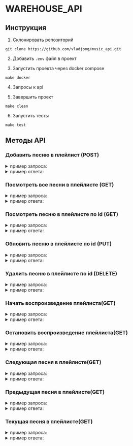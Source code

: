 # WAREHOUSE_API

## Инструкция

1. Склонировать репозиторий
```
git clone https://github.com/vladjong/music_api.git
```

2. Добавить `.env` файл в проект

3. Запустить проекта через docker compose
```
make docker
```
4. Запросы к api
<!-- - [Добавить товары из файла](#добавить-товары-из-файла)
- [Добавить склады из файла](#добавить-склады-из-файла)
- [добавить товары на определенный склад из файла](#добавить-товары-на-определенный-склад-из-файла)
- [Зарезервировать товар на складе](#зарезервировать-товар-на-складе)
- [Овобождение резерва товаров на складаx](#освобождение-резерва-товаров-на-складах)
- [Получение количествао оставшихся товаров на складе](#получение-количества-оставшихся-товаров-на-складе) -->
5. Завершить проект
```
make clean
```
6. Запустить тесты
```
make test
```

## Методы API

### Добавить песню в плейлист (POST)

<details>
<summary>пример запроса:</summary>

```
curl --location 'http://0.0.0.0:8080/api/v1/playlist' \
--header 'X-Forwarded-For: 123.0.0.12' \
--header 'Content-Type: application/json' \
--data '{
    "name": "test_1",
    "duration": 5
}'
```
</details>

<details>
<summary>пример ответа:</summary>

```json
{
    "status": "Song add in playlist"
}
```
</details>

### Посмотреть все песни в плейлисте (GET)

<details>
<summary>пример запроса:</summary>

```
curl --location 'http://0.0.0.0:8080/api/v1/playlist/song'
```
</details>

<details>
<summary>пример ответа:</summary>

```json
[
    {
        "id": 1,
        "name": "test_1",
        "duration": 5
    },
    {
        "id": 2,
        "name": "test_2",
        "duration": 5
    },
    {
        "id": 3,
        "name": "test_3",
        "duration": 5
    },
    {
        "id": 4,
        "name": "test_4",
        "duration": 5
    }
]
```
</details>

### Посмотреть песню в плейлисте по id (GET)

<details>
<summary>пример запроса:</summary>

```
curl --location 'http://0.0.0.0:8080/api/v1/playlist/song/1'
```
</details>

<details>
<summary>пример ответа:</summary>

```json
{
    "id": 1,
    "name": "test_1",
    "duration": 5
}
```
</details>

### Обновить песню в плейлисте по id (PUT)

<details>
<summary>пример запроса:</summary>

```
curl --location --request PUT 'http://0.0.0.0:8080/api/v1/playlist/song' \
--header 'Content-Type: application/json' \
--data '{
    "id": 1,
    "name": "test_new",
    "duration": 25
}'
```
</details>

<details>
<summary>пример ответа:</summary>

```json
{
    "status": "Song id=1 update in playlist"
}
```
</details>

### Удалить песню в плейлисте по id (DELETE)

<details>
<summary>пример запроса:</summary>

```
curl --location --request DELETE 'http://0.0.0.0:8080/api/v1/playlist/song/1'
```
</details>

<details>
<summary>пример ответа:</summary>

```json
{
    "status": "Song id=1 delete in playlist"
}
```
</details>


### Начать воспроизведение плейлиста(GET)

<details>
<summary>пример запроса:</summary>

```
curl --location 'http://0.0.0.0:8080/api/v1/playlist/play'
```
</details>

<details>
<summary>пример ответа:</summary>

```json
{
    "status": "Play apply"
}
```
</details>

### Остановить воспроизведение плейлиста(GET)

<details>
<summary>пример запроса:</summary>

```
curl --location 'http://0.0.0.0:8080/api/v1/playlist/stop'
```
</details>

<details>
<summary>пример ответа:</summary>

```json
{
    "status": "Stop apply"
}
```
</details>


### Следующая песня в плейлисте(GET)

<details>
<summary>пример запроса:</summary>

```
curl --location 'http://0.0.0.0:8080/api/v1/playlist/next'
```
</details>

<details>
<summary>пример ответа:</summary>

```json
{
    "status": "Next apply"
}
```
</details>

### Предыдущая песня в плейлисте(GET)

<details>
<summary>пример запроса:</summary>

```
curl --location 'http://0.0.0.0:8080/api/v1/playlist/prev'
```
</details>

<details>
<summary>пример ответа:</summary>

```json
{
    "status": "Prev apply"
}
```
</details>

### Текущая песня в плейлисте(GET)

<details>
<summary>пример запроса:</summary>

```
curl --location 'http://0.0.0.0:8080/api/v1/playlist/play_song'
```
</details>

<details>
<summary>пример ответа:</summary>

```json
{
    "Id": 2,
    "Name": "test_2",
    "Duration": 5
}
```
</details>
